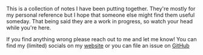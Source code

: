 This is a collection of notes I have been putting together.
They're mostly for my personal reference but I hope that someone else might find them useful someday. That being said they are a work in progress, so watch your head while you're here.

If you find anything wrong please reach out to me and let me know! 
You can find my (limited) socials on my [website](http://ericdweise.com) or you can file an issue on [GitHub](https://github.com/ericdweise/notes)

